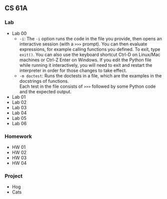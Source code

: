 ## CS 61A

### Lab

- Lab 00
  - `-i`: The `-i` option runs the code in the file you provide, then opens an interactive session (with a `>>>` prompt). You can then evaluate expressions, for example calling functions you defined. To exit, type `exit()`. You can also use the keyboard shortcut Ctrl-D on Linux/Mac machines or Ctrl-Z Enter on Windows.
  If you edit the Python file while running it interactively, you will need to exit and restart the interpreter in order for those changes to take effect.   
  - `-m doctest`: Runs the doctests in a file, which are the examples in the docstrings of functions.   
  Each test in the file consists of `>>>` followed by some Python code and the expected output.
- Lab 01
- Lab 02
- Lab 03
- Lab 04
- Lab 05
- Lab 06

### Homework

- HW 01
- HW 02
- HW 03
- HW 04

### Project

- Hog
- Cats